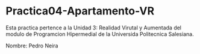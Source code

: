 # Practica04-Apartamento-VR
Esta practica pertence a la Unidad 3: Realidad Virutal y Aumentada del modulo de Programcion Hipermedial de la Universida Politecnica Salesiana.

Nombre: Pedro Neira
